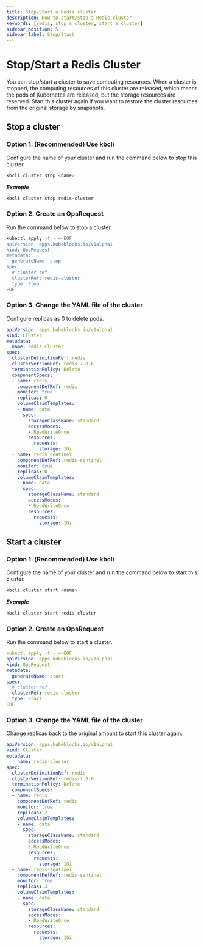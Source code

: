 ```yaml
---
title: Stop/Start a Redis cluster
description: How to start/stop a Redis cluster
keywords: [redis, stop a cluster, start a cluster]
sidebar_position: 5
sidebar_label: Stop/Start
---
```


# Stop/Start a Redis Cluster

You can stop/start a cluster to save computing resources. When a cluster is stopped, the computing resources of this cluster are released, which means the pods of Kubernetes are released, but the storage resources are reserved. Start this cluster again if you want to restore the cluster resources from the original storage by snapshots.

## Stop a cluster

### Option 1. (Recommended) Use kbcli

Configure the name of your cluster and run the command below to stop this cluster.

```bash
kbcli cluster stop <name>
```

***Example***

```bash
kbcli cluster stop redis-cluster
```

### Option 2. Create an OpsRequest

Run the command below to stop a cluster.
```bash
kubectl apply -f - <<EOF
apiVersion: apps.kubeblocks.io/v1alpha1
kind: OpsRequest
metadata:
  generateName: stop-
spec:
  # cluster ref
  clusterRef: redis-cluster
  type: Stop
EOF
```

### Option 3. Change the YAML file of the cluster

Configure replicas as 0 to delete pods.

```yaml
apiVersion: apps.kubeblocks.io/v1alpha1
kind: Cluster
metadata:
  name: redis-cluster
spec:
  clusterDefinitionRef: redis
  clusterVersionRef: redis-7.0.6
  terminationPolicy: Delete
  componentSpecs:
  - name: redis
    componentDefRef: redis
    monitor: true  
    replicas: 0
    volumeClaimTemplates:
    - name: data
      spec:
        storageClassName: standard
        accessModes:
        - ReadWriteOnce
        resources:
          requests:
            storage: 1Gi
  - name: redis-sentinel
    componentDefRef: redis-sentinel
    monitor: true  
    replicas: 0
    volumeClaimTemplates:
    - name: data
      spec:
        storageClassName: standard
        accessModes:
        - ReadWriteOnce
        resources:
          requests:
            storage: 1Gi
```

## Start a cluster
  
### Option 1. (Recommended) Use kbcli

Configure the name of your cluster and run the command below to start this cluster.

```bash
kbcli cluster start <name>
```

***Example***

```bash
kbcli cluster start redis-cluster
```

### Option 2. Create an OpsRequest

Run the command below to start a cluster.

```yaml
kubectl apply -f - <<EOF
apiVersion: apps.kubeblocks.io/v1alpha1
kind: OpsRequest
metadata:
  generateName: start-
spec:
  # cluster ref
  clusterRef: redis-cluster
  type: Start
EOF 
```

### Option 3. Change the YAML file of the cluster

Change replicas back to the original amount to start this cluster again.

```yaml
apiVersion: apps.kubeblocks.io/v1alpha1
kind: Cluster
metadata:
    name: redis-cluster
spec:
  clusterDefinitionRef: redis
  clusterVersionRef: redis-7.0.6
  terminationPolicy: Delete
  componentSpecs:
  - name: redis
    componentDefRef: redis
    monitor: true  
    replicas: 2
    volumeClaimTemplates:
    - name: data
      spec:
        storageClassName: standard
        accessModes:
        - ReadWriteOnce
        resources:
          requests:
            storage: 1Gi
  - name: redis-sentinel
    componentDefRef: redis-sentinel
    monitor: true  
    replicas: 3
    volumeClaimTemplates:
    - name: data
      spec:
        storageClassName: standard
        accessModes:
        - ReadWriteOnce
        resources:
          requests:
            storage: 1Gi
```
